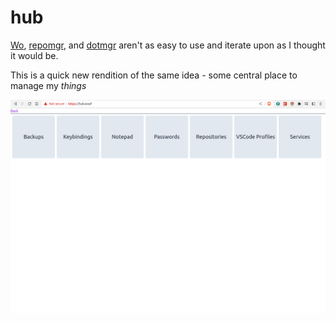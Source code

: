 # hub

[Wo](https://github.com/hyperupcall/wo), [repomgr](https://github.com/hyperupcall/repomgr), and [dotmgr](https://github.com/hyperupcall/dotmgr) aren't as easy to use and iterate upon as I thought it would be.

This is a quick new rendition of the same idea - some central place to manage my *things*

![Site](./assets/hub.png)
